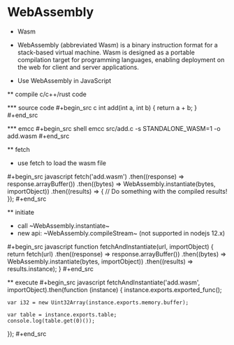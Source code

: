 # WebAssembly


* Wasm
- WebAssembly (abbreviated Wasm) is a binary instruction format for a stack-based virtual machine. Wasm is designed as a portable compilation target for programming languages, enabling deployment on the web for client and server applications.

* Use WebAssembly in JavaScript

** compile c/c++/rust code

*** source code
#+begin_src c
int add(int a, int b) {
    return a + b;
}
#+end_src

*** emcc
#+begin_src shell
emcc src/add.c -s STANDALONE_WASM=1 -o add.wasm
#+end_src


** fetch
- use fetch to load the wasm file

#+begin_src javascript
fetch('add.wasm')
    .then((response) => response.arrayBuffer())
    .then((bytes) => WebAssembly.instantiate(bytes, importObject))
    .then((results) => {
        // Do something with the compiled results!
    });
#+end_src

** initiate
- call ~WebAssembly.instantiate~
- new api: ~WebAssembly.compileStream~ (not supported in nodejs 12.x)

#+begin_src javascript
function fetchAndInstantiate(url, importObject) {
    return fetch(url)
        .then((response) => response.arrayBuffer())
        .then((bytes) => WebAssembly.instantiate(bytes, importObject))
        .then((results) => results.instance);
}
#+end_src

** execute
#+begin_src javascript
fetchAndInstantiate('add.wasm', importObject).then(function (instance) {
    instance.exports.exported_func();

    var i32 = new Uint32Array(instance.exports.memory.buffer);

    var table = instance.exports.table;
    console.log(table.get(0)());
});
#+end_src


